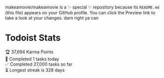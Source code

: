 makeamovie/makeamovie is a ✨ special ✨ repository because its `README.md` (this file) appears on your GitHub profile.
You can click the Preview link to take a look at your changes. darn right ya can

# Todoist Stats

<!-- TODO-IST:START -->
🏆  37,694 Karma Points           
🌸  Completed 1 tasks today           
✅  Completed 27,000 tasks so far           
⏳  Longest streak is 328 days
<!-- TODO-IST:END -->